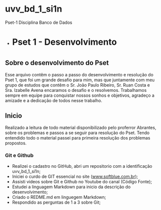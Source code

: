 # uvv_bd_1_si1n
Pset-1 Disciplina Banco de Dados
* # **Pset 1 - Desenvolvimento** <h1>
  
## Sobre o desenvolvimento do Pset

Esse arquivo contêm o passo a passo do desenvolvimento e resolução do Pset 1, que foi um grande desafio para mim, mas que juntamente com meu grupo de estudos que contêm o Sr. João Paulo Ribeiro, Sr. Ruan Costa e Sra. Izabelle Avena encaramos o desafio e o resolvemos. Trabalhamos sempre em equipe para conquistar nossos sonhos e objetivos, agradeço a amizade e a dedicação de todos nesse trabalho.
  
## Inicio 

Realizado a leitura de todo material disponibilizado pelo proferror Abrantes, sobre os problemas e passos a se seguir para resolução do Pset. Tendo entendido todo o material passei para primeira resolução dos problemas propostos.
 
 ### Git e Github

  * Realizei o cadastro no GitHub, abri um repositorio com a identificação uvv_bd_1_si1n;
  * Iniciei o curdo de GIT essencial no site (www.softblue.com.br);
  * Assisti videos sobre Git e Github no Youtube do canal (Código Fonte);
  * Estudei a linguagem Markdown para inicio da descrição do desenvolvimento;
  * Criado o REDME.md em linguegem Markdown;
  * Respondido as perguntas de 1 a 3 sobre Git;
  
  

